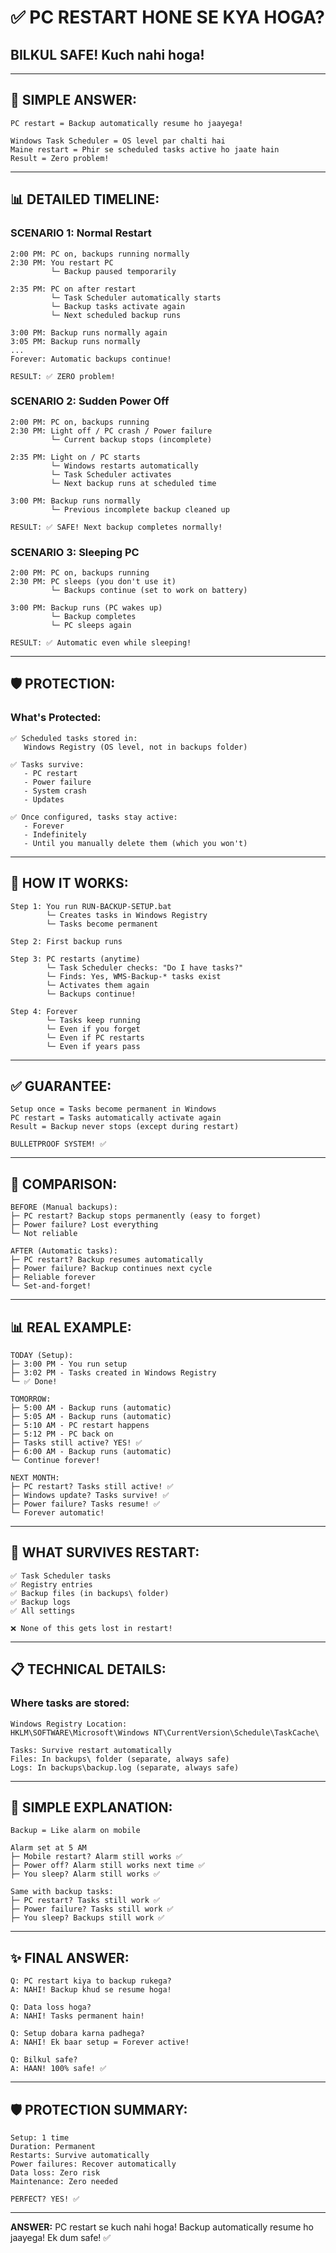 # ✅ PC RESTART HONE SE KYA HOGA?

## BILKUL SAFE! Kuch nahi hoga!

---

## 🎯 SIMPLE ANSWER:

```
PC restart = Backup automatically resume ho jaayega!

Windows Task Scheduler = OS level par chalti hai
Maine restart = Phir se scheduled tasks active ho jaate hain
Result = Zero problem!
```

---

## 📊 DETAILED TIMELINE:

### SCENARIO 1: Normal Restart

```
2:00 PM: PC on, backups running normally
2:30 PM: You restart PC
         └─ Backup paused temporarily

2:35 PM: PC on after restart
         └─ Task Scheduler automatically starts
         └─ Backup tasks activate again
         └─ Next scheduled backup runs

3:00 PM: Backup runs normally again
3:05 PM: Backup runs normally
...
Forever: Automatic backups continue!

RESULT: ✅ ZERO problem!
```

### SCENARIO 2: Sudden Power Off

```
2:00 PM: PC on, backups running
2:30 PM: Light off / PC crash / Power failure
         └─ Current backup stops (incomplete)

2:35 PM: Light on / PC starts
         └─ Windows restarts automatically
         └─ Task Scheduler activates
         └─ Next backup runs at scheduled time

3:00 PM: Backup runs normally
         └─ Previous incomplete backup cleaned up

RESULT: ✅ SAFE! Next backup completes normally!
```

### SCENARIO 3: Sleeping PC

```
2:00 PM: PC on, backups running
2:30 PM: PC sleeps (you don't use it)
         └─ Backups continue (set to work on battery)

3:00 PM: Backup runs (PC wakes up)
         └─ Backup completes
         └─ PC sleeps again

RESULT: ✅ Automatic even while sleeping!
```

---

## 🛡️ PROTECTION:

### What's Protected:

```
✅ Scheduled tasks stored in: 
   Windows Registry (OS level, not in backups folder)
   
✅ Tasks survive:
   - PC restart
   - Power failure
   - System crash
   - Updates
   
✅ Once configured, tasks stay active:
   - Forever
   - Indefinitely
   - Until you manually delete them (which you won't)
```

---

## 🔄 HOW IT WORKS:

```
Step 1: You run RUN-BACKUP-SETUP.bat
        └─ Creates tasks in Windows Registry
        └─ Tasks become permanent

Step 2: First backup runs

Step 3: PC restarts (anytime)
        └─ Task Scheduler checks: "Do I have tasks?"
        └─ Finds: Yes, WMS-Backup-* tasks exist
        └─ Activates them again
        └─ Backups continue!

Step 4: Forever
        └─ Tasks keep running
        └─ Even if you forget
        └─ Even if PC restarts
        └─ Even if years pass
```

---

## ✅ GUARANTEE:

```
Setup once = Tasks become permanent in Windows
PC restart = Tasks automatically activate again
Result = Backup never stops (except during restart)

BULLETPROOF SYSTEM! ✅
```

---

## 🎯 COMPARISON:

```
BEFORE (Manual backups):
├─ PC restart? Backup stops permanently (easy to forget)
├─ Power failure? Lost everything
└─ Not reliable

AFTER (Automatic tasks):
├─ PC restart? Backup resumes automatically
├─ Power failure? Backup continues next cycle
├─ Reliable forever
└─ Set-and-forget!
```

---

## 📊 REAL EXAMPLE:

```
TODAY (Setup):
├─ 3:00 PM - You run setup
├─ 3:02 PM - Tasks created in Windows Registry
└─ ✅ Done!

TOMORROW:
├─ 5:00 AM - Backup runs (automatic)
├─ 5:05 AM - Backup runs (automatic)
├─ 5:10 AM - PC restart happens
├─ 5:12 PM - PC back on
├─ Tasks still active? YES! ✅
├─ 6:00 AM - Backup runs (automatic)
└─ Continue forever!

NEXT MONTH:
├─ PC restart? Tasks still active! ✅
├─ Windows update? Tasks survive! ✅
├─ Power failure? Tasks resume! ✅
└─ Forever automatic!
```

---

## 🔐 WHAT SURVIVES RESTART:

```
✅ Task Scheduler tasks
✅ Registry entries
✅ Backup files (in backups\ folder)
✅ Backup logs
✅ All settings

❌ None of this gets lost in restart!
```

---

## 📋 TECHNICAL DETAILS:

### Where tasks are stored:

```
Windows Registry Location:
HKLM\SOFTWARE\Microsoft\Windows NT\CurrentVersion\Schedule\TaskCache\

Tasks: Survive restart automatically
Files: In backups\ folder (separate, always safe)
Logs: In backups\backup.log (separate, always safe)
```

---

## 🎯 SIMPLE EXPLANATION:

```
Backup = Like alarm on mobile

Alarm set at 5 AM
├─ Mobile restart? Alarm still works ✅
├─ Power off? Alarm still works next time ✅
├─ You sleep? Alarm still works ✅

Same with backup tasks:
├─ PC restart? Tasks still work ✅
├─ Power failure? Tasks still work ✅
├─ You sleep? Backups still work ✅
```

---

## ✨ FINAL ANSWER:

```
Q: PC restart kiya to backup rukega?
A: NAHI! Backup khud se resume hoga!

Q: Data loss hoga?
A: NAHI! Tasks permanent hain!

Q: Setup dobara karna padhega?
A: NAHI! Ek baar setup = Forever active!

Q: Bilkul safe?
A: HAAN! 100% safe! ✅
```

---

## 🛡️ PROTECTION SUMMARY:

```
Setup: 1 time
Duration: Permanent
Restarts: Survive automatically
Power failures: Recover automatically
Data loss: Zero risk
Maintenance: Zero needed

PERFECT? YES! ✅
```

---

**ANSWER:** PC restart se kuch nahi hoga! Backup automatically resume ho jaayega! Ek dum safe! ✅

